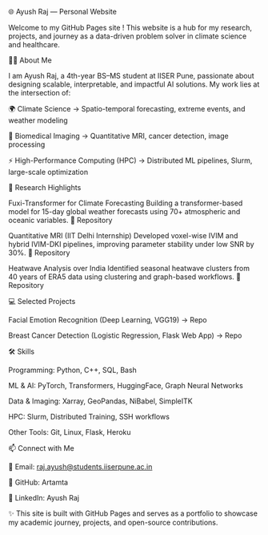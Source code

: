 🌐 Ayush Raj — Personal Website

Welcome to my GitHub Pages site
!
This website is a hub for my research, projects, and journey as a data-driven problem solver in climate science and healthcare.

👨‍🎓 About Me

I am Ayush Raj, a 4th-year BS–MS student at IISER Pune, passionate about designing scalable, interpretable, and impactful AI solutions.
My work lies at the intersection of:

🌍 Climate Science → Spatio-temporal forecasting, extreme events, and weather modeling

🧬 Biomedical Imaging → Quantitative MRI, cancer detection, image processing

⚡ High-Performance Computing (HPC) → Distributed ML pipelines, Slurm, large-scale optimization

🔬 Research Highlights

Fuxi-Transformer for Climate Forecasting
Building a transformer-based model for 15-day global weather forecasts using 70+ atmospheric and oceanic variables.
🔗 Repository

Quantitative MRI (IIT Delhi Internship)
Developed voxel-wise IVIM and hybrid IVIM-DKI pipelines, improving parameter stability under low SNR by 30%.
🔗 Repository

Heatwave Analysis over India
Identified seasonal heatwave clusters from 40 years of ERA5 data using clustering and graph-based workflows.
🔗 Repository

💻 Selected Projects

Facial Emotion Recognition (Deep Learning, VGG19) → Repo

Breast Cancer Detection (Logistic Regression, Flask Web App) → Repo

🛠️ Skills

Programming: Python, C++, SQL, Bash

ML & AI: PyTorch, Transformers, HuggingFace, Graph Neural Networks

Data & Imaging: Xarray, GeoPandas, NiBabel, SimpleITK

HPC: Slurm, Distributed Training, SSH workflows

Other Tools: Git, Linux, Flask, Heroku

📫 Connect with Me

📧 Email: raj.ayush@students.iiserpune.ac.in

🔗 GitHub: Artamta

💼 LinkedIn: Ayush Raj

✨ This site is built with GitHub Pages and serves as a portfolio to showcase my academic journey, projects, and open-source contributions.
